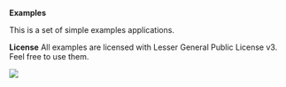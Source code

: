 **Examples**

This is a set of simple examples applications.

**License**
All examples are licensed with Lesser General Public License v3. Feel free to use them.

![](https://www.gnu.org/graphics/lgplv3-88x31.png)
